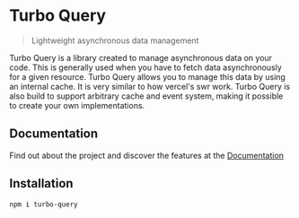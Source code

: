 # Turbo Query

> Lightweight asynchronous data management

Turbo Query is a library created to manage asynchronous data on your code. This is generally used when you have to fetch data asynchronously for a given resource. Turbo Query allows you to manage this data by using an internal cache. It is very similar to how vercel's swr work. Turbo Query is also build to support arbitrary cache and event system, making it possible to create your own implementations.

## Documentation

Find out about the project and discover the features at the [Documentation](https://erik.cat/post/turbo-query-lightweight-asynchronous-data-management)

## Installation

```
npm i turbo-query
```

